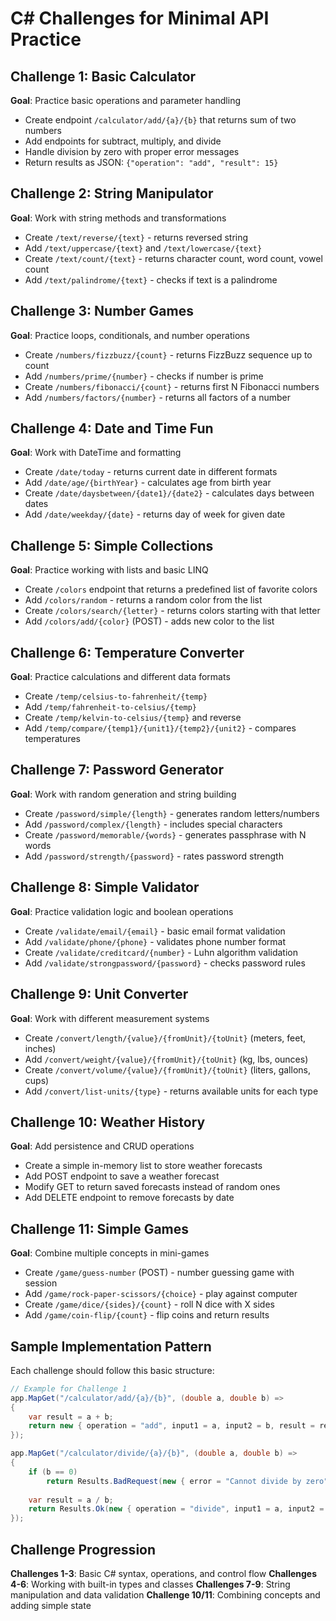 # C# Challenges for Minimal API Practice

## Challenge 1: Basic Calculator
**Goal**: Practice basic operations and parameter handling
- Create endpoint `/calculator/add/{a}/{b}` that returns sum of two numbers
- Add endpoints for subtract, multiply, and divide
- Handle division by zero with proper error messages
- Return results as JSON: `{"operation": "add", "result": 15}`

## Challenge 2: String Manipulator
**Goal**: Work with string methods and transformations
- Create `/text/reverse/{text}` - returns reversed string
- Add `/text/uppercase/{text}` and `/text/lowercase/{text}`
- Create `/text/count/{text}` - returns character count, word count, vowel count
- Add `/text/palindrome/{text}` - checks if text is a palindrome

## Challenge 3: Number Games
**Goal**: Practice loops, conditionals, and number operations
- Create `/numbers/fizzbuzz/{count}` - returns FizzBuzz sequence up to count
- Add `/numbers/prime/{number}` - checks if number is prime
- Create `/numbers/fibonacci/{count}` - returns first N Fibonacci numbers
- Add `/numbers/factors/{number}` - returns all factors of a number

## Challenge 4: Date and Time Fun
**Goal**: Work with DateTime and formatting
- Create `/date/today` - returns current date in different formats
- Add `/date/age/{birthYear}` - calculates age from birth year
- Create `/date/daysbetween/{date1}/{date2}` - calculates days between dates
- Add `/date/weekday/{date}` - returns day of week for given date

## Challenge 5: Simple Collections
**Goal**: Practice working with lists and basic LINQ
- Create `/colors` endpoint that returns a predefined list of favorite colors
- Add `/colors/random` - returns a random color from the list
- Create `/colors/search/{letter}` - returns colors starting with that letter
- Add `/colors/add/{color}` (POST) - adds new color to the list

## Challenge 6: Temperature Converter
**Goal**: Practice calculations and different data formats
- Create `/temp/celsius-to-fahrenheit/{temp}` 
- Add `/temp/fahrenheit-to-celsius/{temp}`
- Create `/temp/kelvin-to-celsius/{temp}` and reverse
- Add `/temp/compare/{temp1}/{unit1}/{temp2}/{unit2}` - compares temperatures

## Challenge 7: Password Generator
**Goal**: Work with random generation and string building
- Create `/password/simple/{length}` - generates random letters/numbers
- Add `/password/complex/{length}` - includes special characters
- Create `/password/memorable/{words}` - generates passphrase with N words
- Add `/password/strength/{password}` - rates password strength

## Challenge 8: Simple Validator
**Goal**: Practice validation logic and boolean operations
- Create `/validate/email/{email}` - basic email format validation
- Add `/validate/phone/{phone}` - validates phone number format
- Create `/validate/creditcard/{number}` - Luhn algorithm validation
- Add `/validate/strongpassword/{password}` - checks password rules

## Challenge 9: Unit Converter
**Goal**: Work with different measurement systems
- Create `/convert/length/{value}/{fromUnit}/{toUnit}` (meters, feet, inches)
- Add `/convert/weight/{value}/{fromUnit}/{toUnit}` (kg, lbs, ounces)
- Create `/convert/volume/{value}/{fromUnit}/{toUnit}` (liters, gallons, cups)
- Add `/convert/list-units/{type}` - returns available units for each type

## Challenge 10: Weather History
**Goal**: Add persistence and CRUD operations
- Create a simple in-memory list to store weather forecasts
- Add POST endpoint to save a weather forecast
- Modify GET to return saved forecasts instead of random ones
- Add DELETE endpoint to remove forecasts by date

## Challenge 11: Simple Games
**Goal**: Combine multiple concepts in mini-games
- Create `/game/guess-number` (POST) - number guessing game with session
- Add `/game/rock-paper-scissors/{choice}` - play against computer
- Create `/game/dice/{sides}/{count}` - roll N dice with X sides
- Add `/game/coin-flip/{count}` - flip coins and return results

## Sample Implementation Pattern

Each challenge should follow this basic structure:

```csharp
// Example for Challenge 1
app.MapGet("/calculator/add/{a}/{b}", (double a, double b) => 
{
    var result = a + b;
    return new { operation = "add", input1 = a, input2 = b, result = result };
});

app.MapGet("/calculator/divide/{a}/{b}", (double a, double b) => 
{
    if (b == 0)
        return Results.BadRequest(new { error = "Cannot divide by zero" });
    
    var result = a / b;
    return Results.Ok(new { operation = "divide", input1 = a, input2 = b, result = result });
});
```

## Challenge Progression

**Challenges 1-3**: Basic C# syntax, operations, and control flow
**Challenges 4-6**: Working with built-in types and classes
**Challenges 7-9**: String manipulation and data validation
**Challenge 10/11**: Combining concepts and adding simple state
